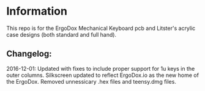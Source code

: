 # Information
This repo is for the ErgoDox Mechanical Keyboard pcb and Litster's acrylic case designs (both standard and full hand).

## Changelog: 
2016-12-01: Updated with fixes to include proper support for 1u keys in the outer columns. Silkscreen updated to reflect ErgoDox.io as the new home of the ErgoDox. Removed unnessicary .hex files and teensy.dmg files. 
